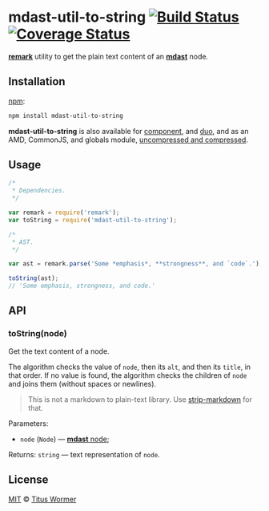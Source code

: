 # mdast-util-to-string [![Build Status](https://img.shields.io/travis/wooorm/mdast-mdast-util-to-string.svg)](https://travis-ci.org/wooorm/mdast-mdast-util-to-string) [![Coverage Status](https://img.shields.io/codecov/c/github/wooorm/mdast-mdast-util-to-string.svg)](https://codecov.io/github/wooorm/mdast-mdast-util-to-string)

[**remark**](https://github.com/wooorm/remark) utility to get the plain text
content of an [**mdast**](https://github.com/wooorm/mdast) node.

## Installation

[npm](https://docs.npmjs.com/cli/install):

```bash
npm install mdast-util-to-string
```

**mdast-util-to-string** is also available for
[component](https://github.com/componentjs/component), and
[duo](http://duojs.org/#getting-started), and as an AMD, CommonJS, and globals
module, [uncompressed and
compressed](https://github.com/wooorm/mdast-util-to-string/releases).

## Usage

```js
/*
 * Dependencies.
 */

var remark = require('remark');
var toString = require('mdast-util-to-string');

/*
 * AST.
 */

var ast = remark.parse('Some *emphasis*, **strongness**, and `code`.');

toString(ast);
// 'Some emphasis, strongness, and code.'
```

## API

### toString(node)

Get the text content of a node.

The algorithm checks the value of `node`, then its `alt`, and then
its `title`, in that order. If no value is found, the algorithm checks
the children of `node` and joins them (without spaces or newlines).

> This is not a markdown to plain-text library.
> Use [strip-markdown](https://github.com/wooorm/strip-markdown) for that.

Parameters:

*   `node` (`Node`) — [**mdast** node](https://github.com/wooorm/mdast#node);

Returns: `string` — text representation of `node`.

## License

[MIT](LICENSE) © [Titus Wormer](http://wooorm.com)
